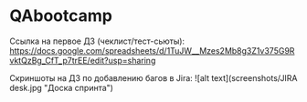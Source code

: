 # QAbootcamp

Ссылка на первое ДЗ (чеклист/тест-сьюты): https://docs.google.com/spreadsheets/d/1TuJW__Mzes2Mb8g3Z1v375G9RvktQzBg_CfT_p7trEE/edit?usp=sharing

Скриншоты на ДЗ по добавлению багов в Jira:
![alt text](screenshots/JIRA desk.jpg "Доска спринта")​


